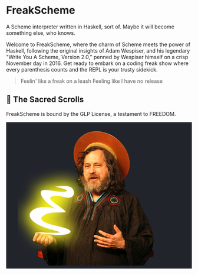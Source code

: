 # FreakScheme

A Scheme interpreter written in Haskell, sort of. Maybe it will become something
else, who knows. 

Welcome to FreakScheme, where the charm of Scheme meets the power of Haskell,
following the original insights of Adam Wespiser, and his legendary "Write You A
Scheme, Version 2.0," penned by Wespiser himself on a crisp November day in
2016. Get ready to embark on a coding freak show where every parenthesis counts
and the REPL is your trusty sidekick.


> Feelin' like a freak on a leash
> Feeling like I have no release 


## 📜 The Sacred Scrolls

FreakScheme is bound by the GLP License, a testament to FREEDOM.

![alt text](whatever/image.png) 